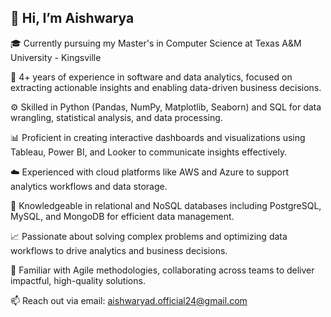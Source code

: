 ## 👋 Hi, I’m Aishwarya

🎓 Currently pursuing my Master's in Computer Science at Texas A&M University - Kingsville

💼 4+ years of experience in software and data analytics, focused on extracting actionable insights and enabling data-driven business decisions.

⚙️ Skilled in Python (Pandas, NumPy, Matplotlib, Seaborn) and SQL for data wrangling, statistical analysis, and data processing.

📊 Proficient in creating interactive dashboards and visualizations using Tableau, Power BI, and Looker to communicate insights effectively.

☁️ Experienced with cloud platforms like AWS and Azure to support analytics workflows and data storage.

🔧 Knowledgeable in relational and NoSQL databases including PostgreSQL, MySQL, and MongoDB for efficient data management.

📈 Passionate about solving complex problems and optimizing data workflows to drive analytics and business decisions.

🤝 Familiar with Agile methodologies, collaborating across teams to deliver impactful, high-quality solutions.

📫 Reach out via email: aishwaryad.official24@gmail.com




